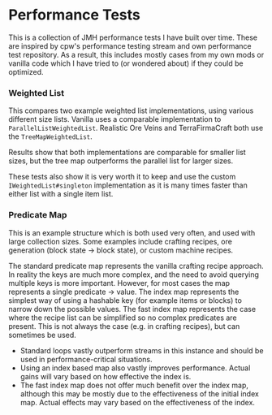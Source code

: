 # Performance Tests

This is a collection of JMH performance tests I have built over time. These are inspired by cpw's performance testing stream and own performance test repository. As a result, this includes mostly cases from my own mods or vanilla code which I have tried to (or wondered about) if they could be optimized.

### Weighted List

This compares two example weighted list implementations, using various different size lists. Vanilla uses a comparable implementation to `ParallelListWeightedList`. Realistic Ore Veins and TerraFirmaCraft both use the `TreeMapWeightedList`.

Results show that both implementations are comparable for smaller list sizes, but the tree map outperforms the parallel list for larger sizes.

These tests also show it is very worth it to keep and use the custom `IWeightedList#singleton` implementation as it is many times faster than either list with a single item list.

### Predicate Map

This is an example structure which is both used very often, and used with large collection sizes. Some examples include crafting recipes, ore generation (block state -> block state), or custom machine recipes.

The standard predicate map represents the vanilla crafting recipe approach. In reality the keys are much more complex, and the need to avoid querying multiple keys is more important. However, for most cases the map represents a single predicate -> value. The index map represents the simplest way of using a hashable key (for example items or blocks) to narrow down the possible values. The fast index map represents the case where the recipe list can be simplified so no complex predicates are present. This is not always the case (e.g. in crafting recipes), but can sometimes be used.

- Standard loops vastly outperform streams in this instance and should be used in performance-critical situations.
- Using an index based map also vastly improves performance. Actual gains will vary based on how effective the index is.
- The fast index map does not offer much benefit over the index map, although this may be mostly due to the effectiveness of the initial index map. Actual effects may vary based on the effectiveness of the index.
